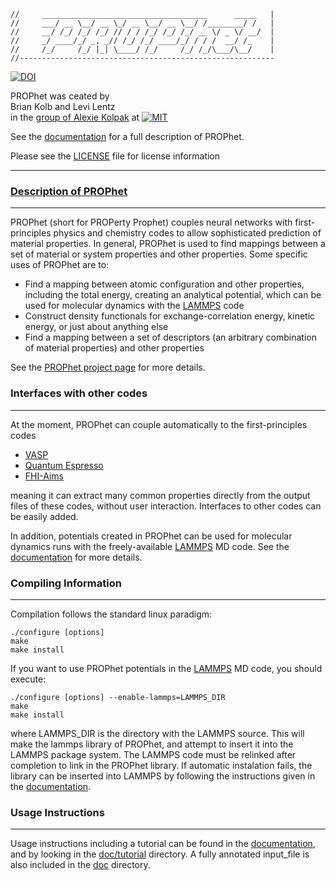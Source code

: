 ```
//     _____________________________________      _____   |    
//     ___/ __ \__/ __ \_/ __ \__/ __ \__/ /________/ /   |
//     __/ /_/ /_/ /_/ // / / /_/ /_/ /_/ __ \/ _ \/ __/  |
//     _/ ____/_/ _, _// /_/ /_/ ____/_/ / / /  __/ /_    |
//     /_/     /_/ |_| \____/ /_/     /_/ /_/\___/\__/    |
//---------------------------------------------------------
```
[![DOI](https://zenodo.org/badge/68395684.svg)](https://zenodo.org/badge/latestdoi/68395684)

 PROPhet was ceated by      
 Brian Kolb and Levi Lentz     
  in the [group of Alexie Kolpak](http://kolpak.mit.edu/) at [![MIT](https://github.com/biklooost/PROPhet/blob/gh-pages/images/MIT-logo-red-gray-54x28.png)](http://web.mit.edu/)                                   

  See the [documentation](https://github.com/biklooost/PROPhet/blob/master/doc/PROPhet_documentation.pdf) for
  a full description of PROPhet.

  Please see the [LICENSE](https://github.com/biklooost/PROPhet/blob/master/LICENSE) file for license information
                                                           
---


### [Description of PROPhet](https://biklooost.github.io/PROPhet/)
---
PROPhet (short for PROPerty Prophet) couples neural networks with first-principles physics and chemistry codes to 
allow sophisticated prediction of material properties. In general, PROPhet is used to
find mappings between a set of material or system properties and other properties.  Some
specific uses of PROPhet are to: 
* Find a mapping between atomic configuration and other properties, including the total energy, creating an analytical potential, which can be used for molecular dynamics with the [LAMMPS](http://lammps.sandia.gov/) code
* Construct density functionals for exchange-correlation energy, kinetic energy, or just about
anything else
* Find a mapping between a set of descriptors (an arbitrary combination of material properties) and other properties

See the [PROPhet project page](https://biklooost.github.io/PROPhet/) for more details.


### Interfaces with other codes
---
At the moment, PROPhet can couple automatically to the first-principles codes
- [VASP](https://www.vasp.at/)
- [Quantum Espresso](http://www.quantum-espresso.org/)
- [FHI-Aims](https://aimsclub.fhi-berlin.mpg.de/)

meaning it can extract many common properties directly from the output files of these codes, without user interaction.  Interfaces to other codes can be easily added.

In addition, potentials created in PROPhet can be used for molecular dynamics runs with the freely-available [LAMMPS](http://lammps.sandia.gov/) MD code.  See the [documentation](https://github.com/biklooost/PROPhet/blob/master/doc/PROPhet_documentation.pdf#page=16) for more details.



### Compiling Information
---
Compilation follows the standard linux paradigm:
```
./configure [options]
make
make install
```

If you want to use PROPhet potentials in the [LAMMPS](http://lammps.sandia.gov/) MD code, 
you should execute:

```
./configure [options] --enable-lammps=LAMMPS_DIR
make 
make install
```

where LAMMPS_DIR is the directory with the LAMMPS source.
This will make the lammps library of PROPhet, and attempt 
to insert it into the LAMMPS package system.  The LAMMPS
code must be relinked after completion to link in the 
PROPhet library.  If automatic instalation fails, the 
library can be inserted into LAMMPS by following the 
instructions given in the [documentation](https://github.com/biklooost/PROPhet/blob/master/doc/PROPhet_documentation.pdf#page=6).

### Usage Instructions
---
Usage instructions including a tutorial can be found in the [documentation](https://github.com/biklooost/PROPhet/blob/master/doc/PROPhet_documentation.pdf#page=8),
and by looking in the [doc/tutorial](https://github.com/biklooost/PROPhet/tree/master/doc/tutorial) directory. A fully
annotated input_file is also included in the 
[doc](https://github.com/biklooost/PROPhet/tree/master/doc) directory.

